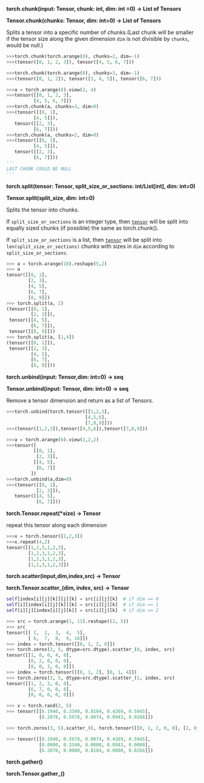 **torch.chunk(input: Tensor, chunk: int, dim: int =0) -> List of Tensors** 

**Tensor.chunk(chunks: Tensor, dim: int=0) -> List of Tensors** 

Splits a tensor into a specific number of chunks.(Last chunk will be smaller if the tensor size along the given dimension `dim` is not divisible by `chunks`, would be null.)

```python
>>>torch.chunk(torch.arange(8), chunks=2, dim=-1)
>>>(tensor([0, 1, 2, 3]), tensor([4, 5, 6, 7]))
```
```python
>>>torch.chunk(torch.arange(8), chunks=3, dim=-1)
>>>(tensor([0, 1, 2]), tensor([3, 4, 5]), tensor([6, 7]))
```
```python
>>>a = torch.arange(8).view(2, 4)
>>>tensor([[0, 1, 2, 3],
          [4, 5, 6, 7]])
>>>torch.chunk(a, chunks=3, dim=0)
>>>(tensor([[0, 1],
          [4, 5]]),
   tensor([[2, 3],
          [6, 7]]))
>>>torch.chunk(a, chunks=2, dim=0)
>>>(tensor([[0, 1],
          [4, 5]]),
   tensor([[2, 3],
          [6, 7]]))
'''
LAST CHUNK COULD BE NULL
'''
```

**torch.split(tensor: Tensor, split_size_or_sections: int/List[int], dim: int=0)**

**Tensor.split(split_size, dim: int=0)**

Splits the tensor into chunks. 

If `split_size_or_sections` is an integer type, then [`tensor`](https://pytorch.org/docs/stable/generated/torch.tensor.html#torch.tensor) will be split into equally sized chunks (if possible) the same as torch.chunk().

If `split_size_or_sections` is a list, then [`tensor`](https://pytorch.org/docs/stable/generated/torch.tensor.html#torch.tensor) will be split into `len(split_size_or_sections)` chunks with sizes in `dim` according to `split_size_or_sections`.

```python
>>> a = torch.arange(10).reshape(5,2)
>>> a
tensor([[0, 1],
        [2, 3],
        [4, 5],
        [6, 7],
        [8, 9]])
>>> torch.split(a, 2)
(tensor([[0, 1],
         [2, 3]]),
 tensor([[4, 5],
         [6, 7]]),
 tensor([[8, 9]]))
>>> torch.split(a, [1,4])
(tensor([[0, 1]]),
 tensor([[2, 3],
         [4, 5],
         [6, 7],
         [8, 9]]))
```

**torch.unbind(input: Tensor,dim: int=0) -> seq** 

**Tensor.unbind(input: Tensor, dim: int=0) -> seq** 

Remove a tensor dimension and return as a list of Tensors.

```python
>>>torch.unbind(torch.tensor([[1,2,3],
                             [4,5,6],
                             [7,8,9]]))
>>>(tensor([1,2,3]),tensor([4,5,6]),tensor([7,8,9]))
```

```python
>>>a = torch.arange(8).view(2,2,2)
>>>tensor([
    	  [[0, 1],
           [2, 3]],
          [[4, 5],
           [6, 7]]
		 ])
>>>torch.unbind(a,dim=0)
>>>(tensor([[0, 1],
           [2, 3]]), 
   tensor([[4, 5],
           [6, 7]]))
```

**torch.Tensor.repeat(\*size) -> Tensor**

repeat this tensor along each dimension

```python
>>>x = torch.tensor([1,2,3])
>>>x.repeat(4,2)
tensor([[1,2,3,1,2,3],
        [1,2,3,1,2,3],
        [1,2,3,1,2,3],
        [1,2,3,1,2,3]])
```

**torch.scatter(input,dim,index,src) -> Tensor**

**torch.Tensor.scatter_(dim, index, src) -> Tensor**

```python
self[index[i][j][k]][j][k] = src[i][j][k]  # if dim == 0
self[i][index[i][j][k]][k] = src[i][j][k]  # if dim == 1
self[i][j][index[i][j][k]] = src[i][j][k]  # if dim == 2
```

```python
>>> src = torch.arange(1, 11).reshape((2, 5))
>>> src
tensor([[ 1,  2,  3,  4,  5],
        [ 6,  7,  8,  9, 10]])
>>> index = torch.tensor([[0, 1, 2, 0]])
>>> torch.zeros(3, 5, dtype=src.dtype).scatter_(0, index, src)
tensor([[1, 0, 0, 4, 0],
        [0, 2, 0, 0, 0],
        [0, 0, 3, 0, 0]])
>>> index = torch.tensor([[0, 1, 2], [0, 1, 4]])
>>> torch.zeros(3, 5, dtype=src.dtype).scatter_(1, index, src)
tensor([[1, 2, 3, 0, 0],
        [6, 7, 0, 0, 8],
        [0, 0, 0, 0, 0]])
```
```python
>>> x = torch.rand(2, 5)
>>> tensor([[0.1940, 0.3340, 0.8184, 0.4269, 0.5945],
            [0.2078, 0.5978, 0.0074, 0.0943, 0.0266]])

>>> torch.zeros(3, 5).scatter_(0, torch.tensor([[0, 1, 2, 0, 0], [2, 0, 0, 1, 2]]), x)

>>> tensor([[0.1940, 0.5978, 0.0074, 0.4269, 0.5945],
            [0.0000, 0.3340, 0.0000, 0.0943, 0.0000],
            [0.2078, 0.0000, 0.8184, 0.0000, 0.0266]])
```

**torch.gather()**

**torch.Tensor.gather_()**